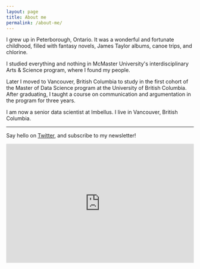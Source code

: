 ```yaml
---
layout: page
title: About me
permalink: /about-me/
---
```


I grew up in Peterborough, Ontario. It was a wonderful and fortunate childhood, filled with fantasy novels, James Taylor albums, canoe trips, and chlorine.

I studied everything and nothing in McMaster University's interdisciplinary Arts & Science program, where I found my people.

Later I moved to Vancouver, British Columbia to study in the first cohort of the Master of Data Science program at the University of British Columbia. After graduating, I taught a course on communication and argumentation in the program for three years.

I am now a senior data scientist at Imbellus. I live in Vancouver, British Columbia.

---------------------------

Say hello on [Twitter](https://twitter.com/davidklaing), and subscribe to my newsletter!

<iframe width="100%" height="320" src="https://davidlaing.substack.com/embed" frameborder="0" scrolling="no"></iframe>